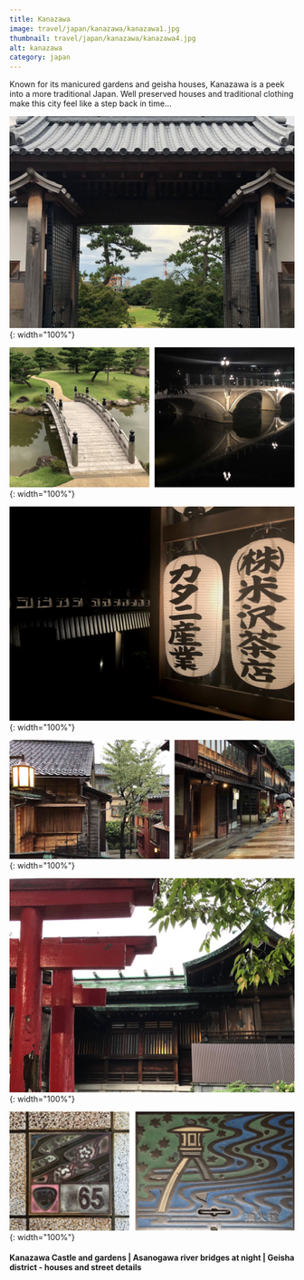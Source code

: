 ```yaml
---
title: Kanazawa
image: travel/japan/kanazawa/kanazawa1.jpg
thumbnail: travel/japan/kanazawa/kanazawa4.jpg
alt: kanazawa
category: japan
---
```


Known for its manicured gardens and geisha houses, Kanazawa is a peek into a more traditional Japan. Well preserved houses and traditional clothing make this city feel like a step back in time...

![kanazawa castle gate](./assets/img/travel/japan/kanazawa/kanazawa2.jpg){: width="100%"}

![kanazawa bridges](./assets/img/travel/japan/kanazawa/kanazawa3.jpg){: width="100%"}

![kanazawa bridge](./assets/img/travel/japan/kanazawa/kanazawa4.jpg){: width="100%"}

![kanazawa houses](./assets/img/travel/japan/kanazawa/kanazawa5.jpg){: width="100%"}

![kanazawa house](./assets/img/travel/japan/kanazawa/kanazawa6.jpg){: width="100%"}

![kanazawa street tiles ](./assets/img/travel/japan/kanazawa/kanazawa7.jpg){: width="100%"}

#### Kanazawa Castle and gardens | Asanogawa river bridges at night | Geisha district - houses and street details
